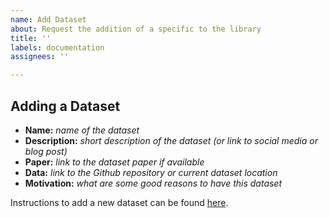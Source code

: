 ```yaml
---
name: Add Dataset
about: Request the addition of a specific to the library
title: ''
labels: documentation
assignees: ''

---
```


## Adding a Dataset
- **Name:** *name of the dataset*
- **Description:** *short description of the dataset (or link to social media or blog post)*
- **Paper:** *link to the dataset paper if available*
- **Data:** *link to the Github repository or current dataset location*
- **Motivation:** *what are some good reasons to have this dataset*

Instructions to add a new dataset can be found [here](https://github.com/huggingface/datasets/blob/master/ADD_NEW_DATASET.md).
